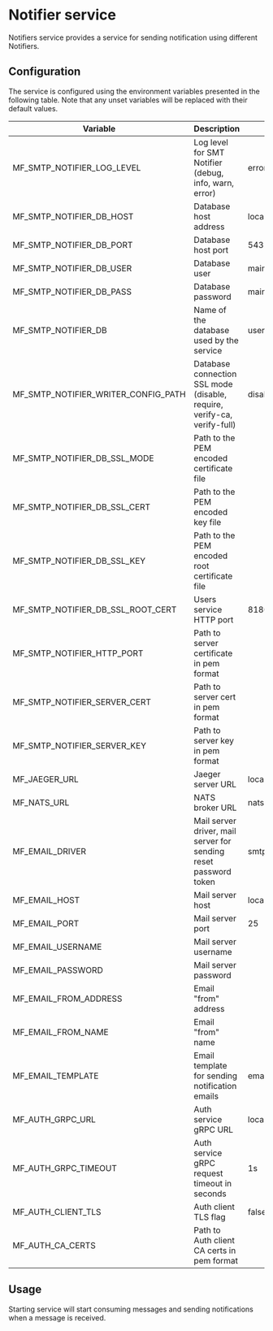 # Notifier service

Notifiers service provides a service for sending notification using different Notifiers.

## Configuration

The service is configured using the environment variables presented in the
following table. Note that any unset variables will be replaced with their
default values.

| Variable                            | Description                                                             | Default               |
| ----------------------------------- | ----------------------------------------------------------------------- | --------------------- |
| MF_SMTP_NOTIFIER_LOG_LEVEL          | Log level for SMT Notifier (debug, info, warn, error)                   | error                 |
| MF_SMTP_NOTIFIER_DB_HOST            | Database host address                                                   | localhost             |
| MF_SMTP_NOTIFIER_DB_PORT            | Database host port                                                      | 5432                  |
| MF_SMTP_NOTIFIER_DB_USER            | Database user                                                           | mainflux              |
| MF_SMTP_NOTIFIER_DB_PASS            | Database password                                                       | mainflux              |
| MF_SMTP_NOTIFIER_DB                 | Name of the database used by the service                                | users                 |
| MF_SMTP_NOTIFIER_WRITER_CONFIG_PATH | Database connection SSL mode (disable, require, verify-ca, verify-full) | disable               |
| MF_SMTP_NOTIFIER_DB_SSL_MODE        | Path to the PEM encoded certificate file                                |                       |
| MF_SMTP_NOTIFIER_DB_SSL_CERT        | Path to the PEM encoded key file                                        |                       |
| MF_SMTP_NOTIFIER_DB_SSL_KEY         | Path to the PEM encoded root certificate file                           |                       |
| MF_SMTP_NOTIFIER_DB_SSL_ROOT_CERT   | Users service HTTP port                                                 | 8180                  |
| MF_SMTP_NOTIFIER_HTTP_PORT          | Path to server certificate in pem format                                |                       |
| MF_SMTP_NOTIFIER_SERVER_CERT        | Path to server cert in pem format                                       |                       |
| MF_SMTP_NOTIFIER_SERVER_KEY         | Path to server key in pem format                                        |                       |
| MF_JAEGER_URL                       | Jaeger server URL                                                       | localhost:6831        |
| MF_NATS_URL                         | NATS broker URL                                                         | nats://127.0.0.1:4222 |
| MF_EMAIL_DRIVER                     | Mail server driver, mail server for sending reset password token        | smtp                  |
| MF_EMAIL_HOST                       | Mail server host                                                        | localhost             |
| MF_EMAIL_PORT                       | Mail server port                                                        | 25                    |
| MF_EMAIL_USERNAME                   | Mail server username                                                    |                       |
| MF_EMAIL_PASSWORD                   | Mail server password                                                    |                       |
| MF_EMAIL_FROM_ADDRESS               | Email "from" address                                                    |                       |
| MF_EMAIL_FROM_NAME                  | Email "from" name                                                       |                       |
| MF_EMAIL_TEMPLATE                   | Email template for sending notification emails                          | email.tmpl            |
| MF_AUTH_GRPC_URL                    | Auth service gRPC URL                                                   | localhost:8181        |
| MF_AUTH_GRPC_TIMEOUT                | Auth service gRPC request timeout in seconds                            | 1s                    |
| MF_AUTH_CLIENT_TLS                  | Auth client TLS flag                                                    | false                 |
| MF_AUTH_CA_CERTS                    | Path to Auth client CA certs in pem format                              |                       |

## Usage

Starting service will start consuming messages and sending notifications when a message is received.

[doc]: http://mainflux.readthedocs.io
